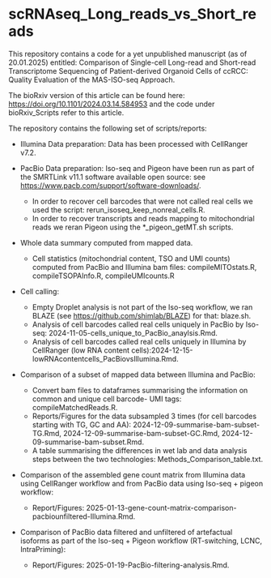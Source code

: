 # scRNAseq_Long_reads_vs_Short_reads
This repository contains a code for a yet unpublished manuscript (as of 20.01.2025) entitled: Comparison of Single-cell Long-read and Short-read Transcriptome Sequencing of Patient-derived Organoid Cells of ccRCC: Quality Evaluation of the MAS-ISO-seq Approach.

The bioRxiv version of this article can be found here: https://doi.org/10.1101/2024.03.14.584953 and the code under bioRxiv_Scripts refer to this article.


The repository contains the following set of scripts/reports:

- Illumina Data preparation: Data has been processed with CellRanger v7.2.    

- PacBio Data preparation: Iso-seq and Pigeon have been run as part of the SMRTLink v11.1 software available open source: see https://www.pacb.com/support/software-downloads/.     
  - In order to recover cell barcodes that were not called real cells we used the script: rerun_isoseq_keep_nonreal_cells.R.     
  - In order to recover transcripts and reads mapping to mitochondrial reads we reran Pigeon using the *_pigeon_getMT.sh scripts.     

- Whole data summary computed from mapped data.
  - Cell statistics (mitochondrial content, TSO and UMI counts) computed from PacBio and Illumina bam files: compileMITOstats.R, compileTSOPAInfo.R, compileUMIcounts.R

- Cell calling: 
  - Empty Droplet analysis is not part of the Iso-seq workflow, we ran BLAZE (see https://github.com/shimlab/BLAZE) for that: blaze.sh.     
  - Analysis of cell barcodes called real cells uniquely in PacBio by Iso-seq: 2024-11-05-cells_unique_to_PacBio_anaylsis.Rmd.    
  - Analysis of cell barcodes called real cells uniquely in Illumina by CellRanger (low RNA content cells):2024-12-15-lowRNAcontentcells_PacBiovsIllumina.Rmd.   

- Comparison of a subset of mapped data between Illumina and PacBio:
  - Convert bam files to dataframes summarising the information on common and unique cell barcode- UMI tags: compileMatchedReads.R.
  - Reports/Figures for the data subsampled 3 times (for cell barcodes starting with TG, GC and AA): 2024-12-09-summarise-bam-subset-TG.Rmd, 2024-12-09-summarise-bam-subset-GC.Rmd, 2024-12-09-summarise-bam-subset.Rmd.
  - A table summarising the differences in wet lab and data analysis steps between the two technologies: Methods_Comparison_table.txt.

- Comparison of the assembled gene count matrix from Illumina data using CellRanger workflow and from PacBio data using Iso-seq + pigeon workflow:
  - Report/Figures: 2025-01-13-gene-count-matrix-comparison-pacbiounfiltered-Illumina.Rmd.

- Comparison of PacBio data filtered and unfiltered of artefactual isoforms as part of the Iso-seq + Pigeon workflow (RT-switching, LCNC, IntraPriming):
  - Report/Figures: 2025-01-19-PacBio-filtering-analysis.Rmd.






